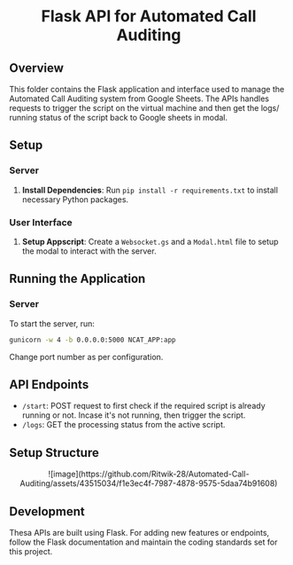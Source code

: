 
<h1 align="center">Flask API for Automated Call Auditing</h1>

## Overview
This folder contains the Flask application and interface used to manage the Automated Call Auditing system from Google Sheets. The APIs handles requests to trigger the script on the virtual machine and then get the logs/ running status of the script back to Google sheets in modal.

## Setup
### Server
1. **Install Dependencies**: Run `pip install -r requirements.txt` to install necessary Python packages.

### User Interface
1. **Setup Appscript**: Create a `Websocket.gs` and a `Modal.html` file to setup the modal to interact with the server.

## Running the Application

### Server

To start the server, run:
```bash
gunicorn -w 4 -b 0.0.0.0:5000 NCAT_APP:app
```

Change port number as per configuration.

## API Endpoints
- `/start`: POST request to first check if the required script is already running or not. Incase it's not running, then trigger the script.
- `/logs`: GET the processing status from the active script.

## Setup Structure
<div align="center">![image](https://github.com/Ritwik-28/Automated-Call-Auditing/assets/43515034/f1e3ec4f-7987-4878-9575-5daa74b91608)</div>

## Development
Thesa APIs are built using Flask. For adding new features or endpoints, follow the Flask documentation and maintain the coding standards set for this project.
